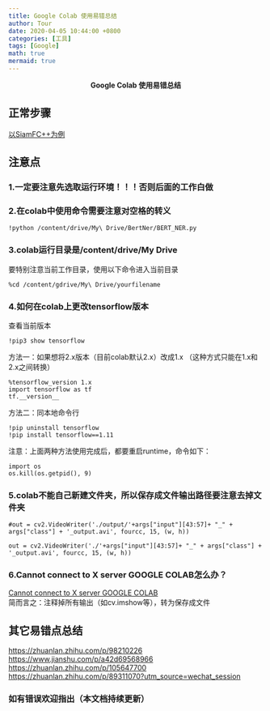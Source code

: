```yaml
---
title: Google Colab 使用易错总结
author: Tour
date: 2020-04-05 10:44:00 +0800
categories: [工具]
tags: [Google]
math: true
mermaid: true
---
```


**<center>Google Colab 使用易错总结</center>**  
## 正常步骤  
[以SiamFC++为例](https://blog.csdn.net/qq_30347421/article/details/104534297)  

## 注意点   
### 1.一定要注意先选取运行环境！！！否则后面的工作白做   
### 2.在colab中使用命令需要注意对空格的转义  
```
!python /content/drive/My\ Drive/BertNer/BERT_NER.py 
```
### 3.colab运行目录是/content/drive/My Drive  
要特别注意当前工作目录，使用以下命令进入当前目录

```
%cd /content/gdrive/My\ Drive/yourfilename
```
### 4.如何在colab上更改tensorflow版本  
查看当前版本  

```
!pip3 show tensorflow
```
方法一：如果想将2.x版本（目前colab默认2.x）改成1.x （这种方式只能在1.x和2.x之间转换）  
```
%tensorflow_version 1.x
import tensorflow as tf
tf.__version__
```
方法二：同本地命令行
```
!pip uninstall tensorflow
!pip install tensorflow==1.11
```
注意：上面两种方法使用完成后，都要重启runtime，命令如下：
```
import os
os.kill(os.getpid(), 9)
```
### 5.colab不能自己新建文件夹，所以保存成文件输出路径要注意去掉文件夹

```
#out = cv2.VideoWriter('./output/'+args["input"][43:57]+ "_" + args["class"] + '_output.avi', fourcc, 15, (w, h))

out = cv2.VideoWriter('./'+args["input"][43:57]+ "_" + args["class"] + '_output.avi', fourcc, 15, (w, h))
```
### 6.Cannot connect to X server GOOGLE COLAB怎么办？  
[Cannot connect to X server GOOGLE COLAB](https://stackoverflow.com/questions/54577083/cannot-connect-to-x-server-google-colab)  
简而言之：注释掉所有输出（如cv.imshow等），转为保存成文件  

## 其它易错点总结  
https://zhuanlan.zhihu.com/p/98210226  
https://www.jianshu.com/p/a42d69568966  
https://zhuanlan.zhihu.com/p/105647700
https://zhuanlan.zhihu.com/p/89311070?utm_source=wechat_session   

  

### 如有错误欢迎指出（本文档持续更新）